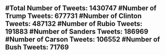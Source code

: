 #Total Number of Tweets: 1430747 
#Number of Trump Tweets: 677731
#Number of Clinton Tweets: 487132
#Number of Rubio Tweets: 191883
#Number of Sanders Tweets: 186969
#Number of Carson Tweets: 106552
#Number of Bush Tweets: 71769
---
